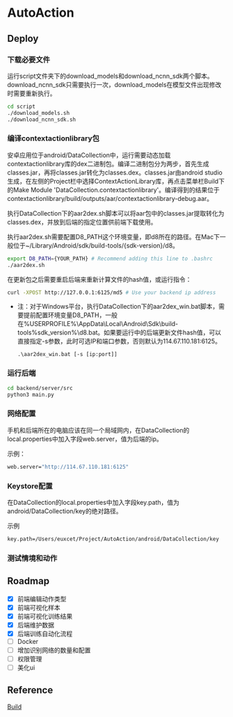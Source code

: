 # AutoAction

## Deploy

### 下载必要文件

运行script文件夹下的download\_models和download\_ncnn\_sdk两个脚本。download\_ncnn\_sdk只需要执行一次，download\_models在模型文件出现修改时需要重新执行。

```bash
cd script
./download_models.sh
./download_ncnn_sdk.sh
```

### 编译contextactionlibrary包

安卓应用位于android/DataCollection中，运行需要动态加载contextactionlibrary库的dex二进制包。编译二进制包分为两步，首先生成classes.jar，再将classes.jar转化为classes.dex。classes.jar由android studio生成，在左侧的Project栏中选择ContextActionLibrary库，再点击菜单栏Build下的Make Module 'DataCollection.contextactionlibrary'。编译得到的结果位于contextactionlibrary/build/outputs/aar/contextactionlibrary-debug.aar。

执行DataCollection下的aar2dex.sh脚本可以将aar包中的classes.jar提取转化为classes.dex，并放到后端的指定位置供前端下载使用。

执行aar2dex.sh需要配置D8\_PATH这个环境变量，即d8所在的路径。在Mac下一般位于~/Library/Android/sdk/build-tools/{sdk-version}/d8。

```bash
export D8_PATH={YOUR_PATH} # Recommend adding this line to .bashrc
./aar2dex.sh
```

在更新包之后需要重启后端来重新计算文件的hash值，或运行指令：

```bash
curl -XPOST http://127.0.0.1:6125/md5 # Use your backend ip address
```

- 注：对于Windows平台，执行DataCollection下的aar2dex_win.bat脚本，需要提前配置环境变量D8_PATH，一般在%USERPROFILE%\AppData\Local\Android\Sdk\build-tools\%sdk_version%\d8.bat。如果要运行中的后端更新文件hash值，可以直接指定-s参数，此时可选IP和端口参数，否则默认为114.67.110.181:6125。

  ```batch
  .\aar2dex_win.bat [-s [ip:port]]
  ```



### 运行后端

```bash
cd backend/server/src
python3 main.py
```

### 网络配置

手机和后端所在的电脑应该在同一个局域网内，在DataCollection的local.properties中加入字段web.server，值为后端的ip。

示例：

```bash
web.server="http://114.67.110.181:6125"
```

### Keystore配置

在DataCollection的local.properties中加入字段key.path，值为android/DataCollection/key的绝对路径。

示例
```bash
key.path=/Users/euxcet/Project/AutoAction/android/DataCollection/key
```

### 测试情境和动作

## Roadmap

- [x] 前端编辑动作类型
- [x] 前端可视化样本
- [x] 前端可视化训练结果
- [x] 后端维护数据
- [x] 后端训练自动化流程
- [ ] Docker
- [ ] 增加识别网络的数量和配置
- [ ] 权限管理
- [ ] 美化ui

## Reference

[Build](http://developer.android.com/studio/build/building-cmdline)
